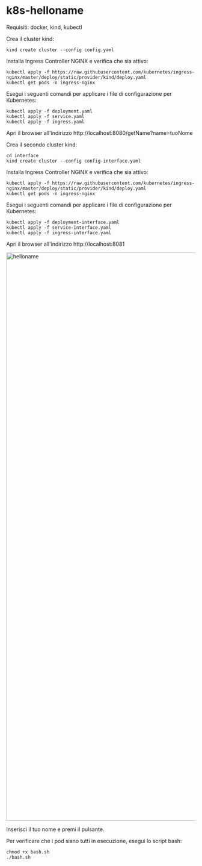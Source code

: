 # k8s-helloname

Requisiti: docker, kind, kubectl

Crea il cluster kind:
```
kind create cluster --config config.yaml
```

Installa Ingress Controller NGINX e verifica che sia attivo:
```
kubectl apply -f https://raw.githubusercontent.com/kubernetes/ingress-nginx/master/deploy/static/provider/kind/deploy.yaml
kubectl get pods -n ingress-nginx
```

Esegui i seguenti comandi per applicare i file di configurazione per Kubernetes:
```
kubectl apply -f deployment.yaml
kubectl apply -f service.yaml
kubectl apply -f ingress.yaml
```

Apri il browser all'indirizzo http://localhost:8080/getName?name=tuoNome

Crea il secondo cluster kind:
```
cd interface
kind create cluster --config config-interface.yaml
```

Installa Ingress Controller NGINX e verifica che sia attivo:
```
kubectl apply -f https://raw.githubusercontent.com/kubernetes/ingress-nginx/master/deploy/static/provider/kind/deploy.yaml
kubectl get pods -n ingress-nginx
```

Esegui i seguenti comandi per applicare i file di configurazione per Kubernetes:
```
kubectl apply -f deployment-interface.yaml
kubectl apply -f service-interface.yaml
kubectl apply -f ingress-interface.yaml
```

Apri il browser all'indirizzo http://localhost:8081

<img width="1510" alt="helloname" src="https://github.com/sarahdipiero/k8s-helloname/assets/82499117/cc257f9e-8984-44a3-a573-22b105e5b845">


Inserisci il tuo nome e premi il pulsante.

Per verificare che i pod siano tutti in esecuzione, esegui lo script bash:
```
chmod +x bash.sh
./bash.sh
```
